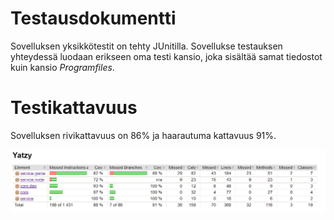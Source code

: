 # Testausdokumentti
Sovelluksen yksikkötestit on tehty JUnitilla. Sovellukse testauksen yhteydessä luodaan erikseen oma testi kansio, joka sisältää samat tiedostot kuin kansio *Programfiles*. 

# Testikattavuus
Sovelluksen rivikattavuus on 86% ja haarautuma kattavuus 91%.

![Testi kattavuus](https://github.com/tsa-dom/ot-harjoitustyo/blob/master/Images/image9.png)

